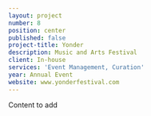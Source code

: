 ```yaml
---
layout: project
number: 8
position: center
published: false
project-title: Yonder
description: Music and Arts Festival
client: In-house
services: 'Event Management, Curation'
year: Annual Event
website: www.yonderfestival.com
---
```

Content to add